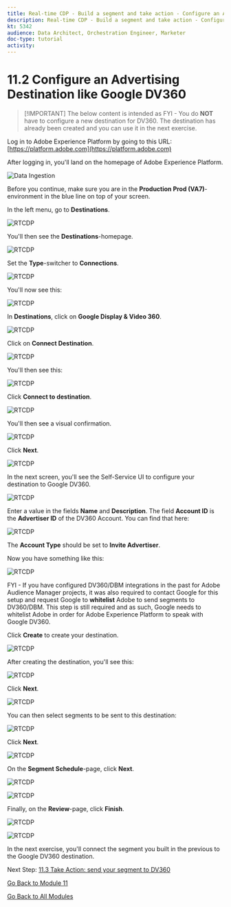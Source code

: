 ```yaml
---
title: Real-time CDP - Build a segment and take action - Configure an Advertising Destination like Google DV360
description: Real-time CDP - Build a segment and take action - Configure an Advertising Destination like Google DV360
kt: 5342
audience: Data Architect, Orchestration Engineer, Marketer
doc-type: tutorial
activity: 
---
```


# 11.2 Configure an Advertising Destination like Google DV360

>[!IMPORTANT] The below content is intended as FYI - You do **NOT** have to configure a new destination for DV360. The destination has already been created and you can use it in the next exercise.
>

Log in to Adobe Experience Platform by going to this URL: [https://platform.adobe.com](https://platform.adobe.com)

After logging in, you'll land on the homepage of Adobe Experience Platform.

![Data Ingestion](./images/home.png)

Before you continue, make sure you are in the **Production Prod (VA7)**-environment in the blue line on top of your screen.

In the left menu, go to **Destinations**.

![RTCDP](./images/rtcdpmenudest.png)

You'll then see the **Destinations**-homepage.

![RTCDP](./images/rtcdp.png)

Set the **Type**-switcher to **Connections**.

![RTCDP](./images/rtcdpconn.png)

You'll now see this:

![RTCDP](./images/rtcdpconn1.png)

In **Destinations**, click on **Google Display & Video 360**.

![RTCDP](./images/rtcdpgoogle.png)

Click on **Connect Destination**.

![RTCDP](./images/rtcdpgooglecreate.png)

You'll then see this:

![RTCDP](./images/rtcdpgooglecreate1.png)

Click **Connect to destination**.

![RTCDP](./images/rtcdpgooglecreate2.png)

You'll then see a visual confirmation.

![RTCDP](./images/rtcdpgooglecreate3.png)

Click **Next**.

![RTCDP](./images/next.png)

In the next screen, you'll see the Self-Service UI to configure your destination to Google DV360.

![RTCDP](./images/rtcdpgooglecreatedest.png)

Enter a value in the fields **Name** and **Description**.
The field **Account ID** is the **Advertiser ID** of the DV360 Account. You can find that here:

![RTCDP](./images/rtcdpgoogledv360advid.png)

The **Account Type** should be set to **Invite Advertiser**.

Now you have something like this:

![RTCDP](./images/rtcdpgoogldv360new.png)

FYI - If you have configured DV360/DBM integrations in the past for Adobe Audience Manager projects, it was also required to contact Google for this setup and request Google to **whitelist** Adobe to send segments to DV360/DBM. This step is still required and as such, Google needs to whitelist Adobe in order for Adobe Experience Platform to speak with Google DV360.

Click **Create** to create your destination.

![RTCDP](./images/rtcdpcreatedest.png)

After creating the destination, you'll see this:

![RTCDP](./images/rtcdpcreatedest1.png)

Click **Next**.

![RTCDP](./images/next.png)

You can then select segments to be sent to this destination:

![RTCDP](./images/rtcdpselseg.png)

Click **Next**.

![RTCDP](./images/next.png)

On the **Segment Schedule**-page, click **Next**.

![RTCDP](./images/rtcdpselseg1.png)

![RTCDP](./images/next.png)

Finally, on the **Review**-page, click **Finish**.

![RTCDP](./images/rtcdpselseg2.png)

![RTCDP](./images/finish.png)

In the next exercise, you'll connect the segment you built in the previous to the Google DV360 destination.

Next Step: [11.3 Take Action: send your segment to DV360](./ex3.md)

[Go Back to Module 11](./real-time-cdp-build-a-segment-take-action.md)

[Go Back to All Modules](../../README.md)
